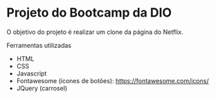 # Projeto do Bootcamp da DIO
O objetivo do projeto é realizar um clone da página do Netflix.


Ferramentas utilizadas
- HTML
- CSS
- Javascript
- Fontawesome (ícones de botões): https://fontawesome.com/icons/
- JQuery (carrosel)